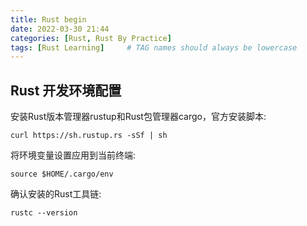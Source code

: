 ```yaml
---
title: Rust begin
date: 2022-03-30 21:44
categories: [Rust, Rust By Practice]
tags: [Rust Learning]     # TAG names should always be lowercase
---
```


## Rust 开发环境配置
安装Rust版本管理器rustup和Rust包管理器cargo，官方安装脚本:
```shell
curl https://sh.rustup.rs -sSf | sh
```
将环境变量设置应用到当前终端:
```shell
source $HOME/.cargo/env
```
确认安装的Rust工具链:
```shell
rustc --version
```

